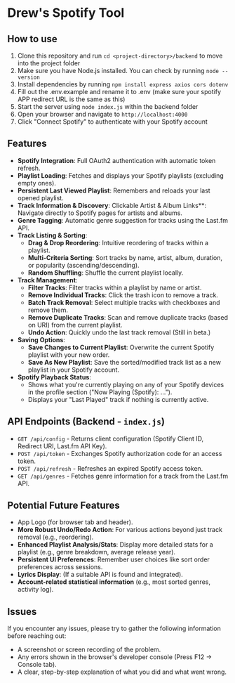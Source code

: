 # Drew's Spotify Tool

## How to use
1. Clone this repository and run `cd <project-directory>/backend` to move into the project folder
2. Make sure you have Node.js installed. You can check by running `node --version`
3. Install dependencies by running `npm install express axios cors dotenv`
4. Fill out the .env.example and rename it to .env (make sure your spotify APP redirect URL is the same as this)
6. Start the server using `node index.js` within the backend folder
7. Open your browser and navigate to `http://localhost:4000`
8. Click "Connect Spotify" to authenticate with your Spotify account


## Features

*   **Spotify Integration**: Full OAuth2 authentication with automatic token refresh.
*   **Playlist Loading**: Fetches and displays your Spotify playlists (excluding empty ones).
*   **Persistent Last Viewed Playlist**: Remembers and reloads your last opened playlist.
*   **Track Information & Discovery**: Clickable Artist & Album Links**: Navigate directly to Spotify pages for artists and albums.
*   **Genre Tagging**: Automatic genre suggestion for tracks using the Last.fm API.
*   **Track Listing & Sorting**:
    *   **Drag & Drop Reordering**: Intuitive reordering of tracks within a playlist.
    *   **Multi-Criteria Sorting**: Sort tracks by name, artist, album, duration, or popularity (ascending/descending).
    *   **Random Shuffling**: Shuffle the current playlist locally.
*   **Track Management**:
    *   **Filter Tracks**: Filter tracks within a playlist by name or artist.
    *   **Remove Individual Tracks**: Click the trash icon to remove a track.
    *   **Batch Track Removal**: Select multiple tracks with checkboxes and remove them.
    *   **Remove Duplicate Tracks**: Scan and remove duplicate tracks (based on URI) from the current playlist.
    *   **Undo Action**: Quickly undo the last track removal (Still in beta.)
*   **Saving Options**:
    *   **Save Changes to Current Playlist**: Overwrite the current Spotify playlist with your new order.
    *   **Save As New Playlist**: Save the sorted/modified track list as a new playlist in your Spotify account.
*   **Spotify Playback Status**:
    *   Shows what you're currently playing on any of your Spotify devices in the profile section ("Now Playing (Spotify): ...").
    *   Displays your "Last Played" track if nothing is currently active.

## API Endpoints (Backend - `index.js`)
-   `GET /api/config` - Returns client configuration (Spotify Client ID, Redirect URI, Last.fm API Key).
-   `POST /api/token` - Exchanges Spotify authorization code for an access token.
-   `POST /api/refresh` - Refreshes an expired Spotify access token.
-   `GET /api/genres` - Fetches genre information for a track from the Last.fm API.

## Potential Future Features
*   App Logo (for browser tab and header).
*   **More Robust Undo/Redo Action**: For various actions beyond just track removal (e.g., reordering).
*   **Enhanced Playlist Analysis/Stats**: Display more detailed stats for a playlist (e.g., genre breakdown, average release year).
*   **Persistent UI Preferences**: Remember user choices like sort order preferences across sessions.
*   **Lyrics Display**: (If a suitable API is found and integrated).
*   **Account-related statistical information** (e.g., most sorted genres, activity log).

## Issues
If you encounter any issues, please try to gather the following information before reaching out:
-   A screenshot or screen recording of the problem.
-   Any errors shown in the browser's developer console (Press F12 → Console tab).
-   A clear, step-by-step explanation of what you did and what went wrong.



